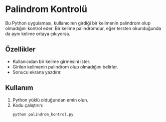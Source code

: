 # Palindrom Kontrolü

Bu Python uygulaması, kullanıcının girdiği bir kelimenin palindrom olup olmadığını kontrol eder. Bir kelime palindromdur, eğer tersten okunduğunda da aynı kelime ortaya çıkıyorsa.

## Özellikler
- Kullanıcıdan bir kelime girmesini ister.
- Girilen kelimenin palindrom olup olmadığını belirler.
- Sonucu ekrana yazdırır.

## Kullanım
1. Python yüklü olduğundan emin olun.
2. Kodu çalıştırın:
   ```bash
   python palindrom_kontrol.py
